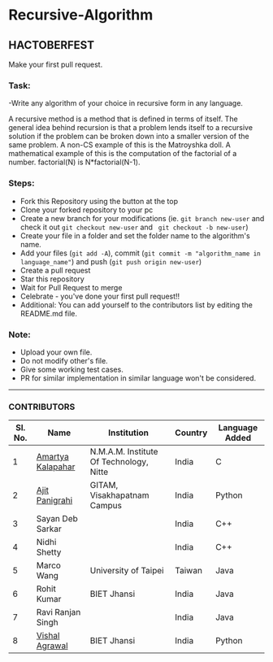 # Recursive-Algorithm
## HACTOBERFEST

Make your first pull request.

### Task:
-Write any algorithm of your choice in recursive form in any language.

A recursive method is a method that is defined in terms of itself. The general idea behind recursion is that a problem lends itself to a recursive solution if the problem can be broken down into a smaller version of the same problem. A non-CS example of this is the Matroyshka doll. A mathematical example of this is the computation of the factorial of a number. factorial(N) is N*factorial(N-1).


### Steps: 
- Fork this Repository using the button at the top
- Clone your forked repository to your pc
- Create a new branch for your modifications (ie. ```git branch new-user``` and check it out ```git checkout new-user``` and ``` git checkout -b new-user```)
- Create your file in a folder and set the folder name to the algorithm's name.
- Add your files (```git add -A```), commit (```git commit -m "algorithm_name in language_name"```) and push (```git push origin new-user```)
- Create a pull request
- Star this repository
- Wait for Pull Request to merge
- Celebrate - you've done your first pull request!!
- Additional: You can add yourself to the contributors list by editing the README.md file. 


### Note:
- Upload your own file. 
- Do not modify other's file. 
- Give some working test cases. 
- PR for similar implementation in similar language won't be considered.

---
### CONTRIBUTORS

|Sl. No.| Name | Institution | Country | Language Added |
| ----- | ---- | ----------- | ------- | -------------- |
|1| [Amartya Kalapahar](https://github.com/amartya-k) | N.M.A.M. Institute Of Technology, Nitte | India | C |
|2| [Ajit Panigrahi](https://github.com/AjitZero) | GITAM, Visakhapatnam Campus | India | Python |
|3| Sayan Deb Sarkar | | India | C++ |
|4| Nidhi Shetty | | India | C++|
|5| Marco Wang | University of Taipei | Taiwan | Java |
|6| Rohit Kumar |BIET Jhansi | India | Java |
|7| Ravi Ranjan Singh | | India | Java |
|8| [Vishal Agrawal](https://github.com/vishuvish) | BIET Jhansi | India | Python |

